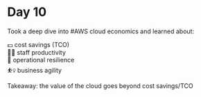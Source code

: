 # Day 10

Took a deep dive into #AWS cloud economics and learned about:

💵 cost savings (TCO)  
👩‍💻 staff productivity  
🔐 operational resilience  
⛹️‍♀️ business agility  

Takeaway: the value of the cloud goes beyond cost savings/TCO